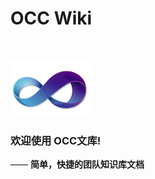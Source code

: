 # OCC Wiki

<br>

![欢迎使用知识库！](https://raw.githubusercontent.com/kickjay23/kickjay23.github.io/main/assets/Logo.PNG)  

### 欢迎使用 OCC文库!
—— **简单，快捷的团队知识库文档**  
